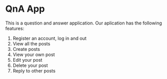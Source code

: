 # QnA App
This is a question and answer application. Our aplication has the following features:
1. Register an account, log in and out
2. View all the posts
3. Create posts
4. View your own post
5. Edit your post
6. Delete your post
7. Reply to other posts


